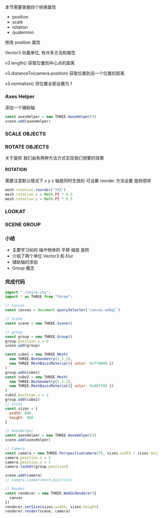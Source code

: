 本节需要掌握四个转换属性

+ position
+ scale
+ rotation
+ quaternion

修改 position 属性

Vector3 向量单位, 有许多方法和属性

v3.length()  获取位置到中心点的距离

v3.distanceTo(camera.position) 获取位置到另一个位置的距离

v3.normalize() 将位置全部设置为 1 



### Axes Helper

添加一个辅助轴

```js
const axesHelper = new THREE.AxesHelper(3)
scene.add(axesHelper)
```



### SCALE OBJECTS



### ROTATE OBJECTS

关于旋转 我们由有两种方法方式实现我们想要的效果

#### ROTATION

需要注意默认情况下 x y z 轴是同时生效的 可设置 reorder 方法设置 旋转顺序

```js
mesh.rotation.reorder('YXZ')
mesh.rotation.x = Math.PI * 0.5
mesh.rotation.y = Math.PI * 0.5
```



### LOOKAT



### SCENE GROUP



### 小结

+ 主要学习如何 操作物体的 平移 缩放 旋转
+ 介绍了两个单位 Vector3 和 Elur
+ 辅助轴的添加
+ Group 概念

### 完成代码

```js
import "./style.css";
import * as THREE from "three";

// Canvas 
const canvas = document.querySelector('canvas.webgl')

// Scene
const scene = new THREE.Scene()

// group
const group = new THREE.Group()
group.position.x = 0
scene.add(group)

const cube1 = new THREE.Mesh(
  new THREE.BoxGeometry(1,1,1),
  new THREE.MeshBasicMaterial({ color: 0xff0000 })
)
group.add(cube1)
const cube2 = new THREE.Mesh(
  new THREE.BoxGeometry(1,1,1),
  new THREE.MeshBasicMaterial({ color: 0x00ff00 })
)
cube2.position.x = 2
group.add(cube2)
// Sizes
const sizes = {
  width: 800,
  height: 800
}

// AxesHelper
const axesHelper = new THREE.AxesHelper(3)
scene.add(axesHelper)

// Camera
const camera = new THREE.PerspectiveCamera(75, sizes.width / sizes.height)
camera.position.z = 5
camera.position.y = 1
camera.lookAt(group.position)

scene.add(camera)
// camera.lookAt(mesh.position)

// Render
const renderer = new THREE.WebGLRenderer({
  canvas
})
renderer.setSize(sizes.width, sizes.height)
renderer.render(scene, camera)
```

